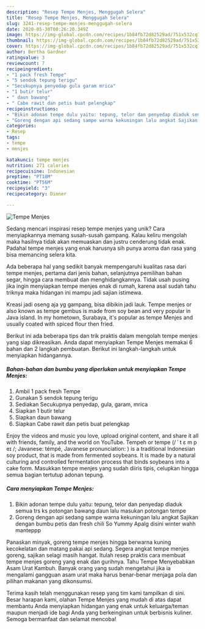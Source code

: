 ```yaml
---
description: "Resep Tempe Menjes, Menggugah Selera"
title: "Resep Tempe Menjes, Menggugah Selera"
slug: 3241-resep-tempe-menjes-menggugah-selera
date: 2020-05-30T00:26:20.349Z
image: https://img-global.cpcdn.com/recipes/1b84fb72d82529ad/751x532cq70/tempe-menjes-foto-resep-utama.jpg
thumbnail: https://img-global.cpcdn.com/recipes/1b84fb72d82529ad/751x532cq70/tempe-menjes-foto-resep-utama.jpg
cover: https://img-global.cpcdn.com/recipes/1b84fb72d82529ad/751x532cq70/tempe-menjes-foto-resep-utama.jpg
author: Bertha Gardner
ratingvalue: 3
reviewcount: 7
recipeingredient:
- "1 pack fresh Tempe"
- "5 sendok tepung terigu"
- "Secukupnya penyedap gula garam mrica"
- "1 butir telur"
- " daun bawang"
- " Cabe rawit dan petis buat pelengkap"
recipeinstructions:
- "Bikin adonan tempe dulu yaitu: tepung, telor dan penyedap diaduk semua trs ks potongan bawang daun lalu masukan potongan tempe"
- "Goreng dengan api sedang sampe warna kekuningan lalu angkat Sajikan dengan bumbu petis dan fresh chili So Yummy Apalg disini winter wahh manteppp"
categories:
- Resep
tags:
- tempe
- menjes

katakunci: tempe menjes 
nutrition: 271 calories
recipecuisine: Indonesian
preptime: "PT18M"
cooktime: "PT56M"
recipeyield: "3"
recipecategory: Dinner

---
```



![Tempe Menjes](https://img-global.cpcdn.com/recipes/1b84fb72d82529ad/751x532cq70/tempe-menjes-foto-resep-utama.jpg)

Sedang mencari inspirasi resep tempe menjes yang unik? Cara menyiapkannya memang susah-susah gampang. Kalau keliru mengolah maka hasilnya tidak akan memuaskan dan justru cenderung tidak enak. Padahal tempe menjes yang enak harusnya sih punya aroma dan rasa yang bisa memancing selera kita.

Ada beberapa hal yang sedikit banyak mempengaruhi kualitas rasa dari tempe menjes, pertama dari jenis bahan, selanjutnya pemilihan bahan segar, hingga cara membuat dan menghidangkannya. Tidak usah pusing jika ingin menyiapkan tempe menjes enak di rumah, karena asal sudah tahu triknya maka hidangan ini mampu jadi sajian istimewa.

Kreasi jadi oseng aja yg gampang, bisa dibikin jadi lauk. Tempe menjes or also known as tempe gembus is made from soy bean and very popular in Java island. In my hometown, Surabaya, it&#39;s popular as tempe Menjes and usually coated with spiced flour then fried.


Berikut ini ada beberapa tips dan trik praktis dalam mengolah tempe menjes yang siap dikreasikan. Anda dapat menyiapkan Tempe Menjes memakai 6 bahan dan 2 langkah pembuatan. Berikut ini langkah-langkah untuk menyiapkan hidangannya.

<!--inarticleads1-->

##### Bahan-bahan dan bumbu yang diperlukan untuk menyiapkan Tempe Menjes:

1. Ambil 1 pack fresh Tempe
1. Gunakan 5 sendok tepung terigu
1. Sediakan Secukupnya penyedap, gula, garam, mrica
1. Siapkan 1 butir telur
1. Siapkan  daun bawang
1. Siapkan  Cabe rawit dan petis buat pelengkap


Enjoy the videos and music you love, upload original content, and share it all with friends, family, and the world on YouTube. Tempeh or tempe (/ ˈ t ɛ m p eɪ /; Javanese: témpé, Javanese pronunciation: ) is a traditional Indonesian soy product, that is made from fermented soybeans. It is made by a natural culturing and controlled fermentation process that binds soybeans into a cake form. Masukkan tempe menjes yang sudah diiris tipis, celupkan hingga semua bagian tertutup adonan tepung. 

<!--inarticleads2-->

##### Cara menyiapkan Tempe Menjes:

1. Bikin adonan tempe dulu yaitu: tepung, telor dan penyedap diaduk semua trs ks potongan bawang daun lalu masukan potongan tempe
1. Goreng dengan api sedang sampe warna kekuningan lalu angkat Sajikan dengan bumbu petis dan fresh chili So Yummy Apalg disini winter wahh manteppp


Panaskan minyak, goreng tempe menjes hingga berwarna kuning kecokelatan dan matang pakai api sedang. Segera angkat tempe menjes goreng, sajikan selagi masih hangat. Itulah resep praktis cara membuat tempe menjes goreng yang enak dan gurihnya. Tahu Tempe Menyebabkan Asam Urat Kambuh. Banyak orang yang sudah mengetahui jika ia mengalami gangguan asam urat maka harus benar-benar menjaga pola dan pilihan makanan yang dikonsumsi. 

Terima kasih telah menggunakan resep yang tim kami tampilkan di sini. Besar harapan kami, olahan Tempe Menjes yang mudah di atas dapat membantu Anda menyiapkan hidangan yang enak untuk keluarga/teman maupun menjadi ide bagi Anda yang berkeinginan untuk berbisnis kuliner. Semoga bermanfaat dan selamat mencoba!
